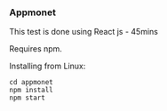 ### Appmonet

This test is done using React js - 45mins

Requires npm.

Installing from Linux:

```
cd appmonet
npm install
npm start
```
